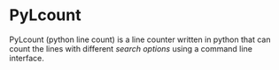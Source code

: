 # PyLcount

PyLcount (python line count) is a line counter written in python that can count the lines with different *search options* using a command line interface.